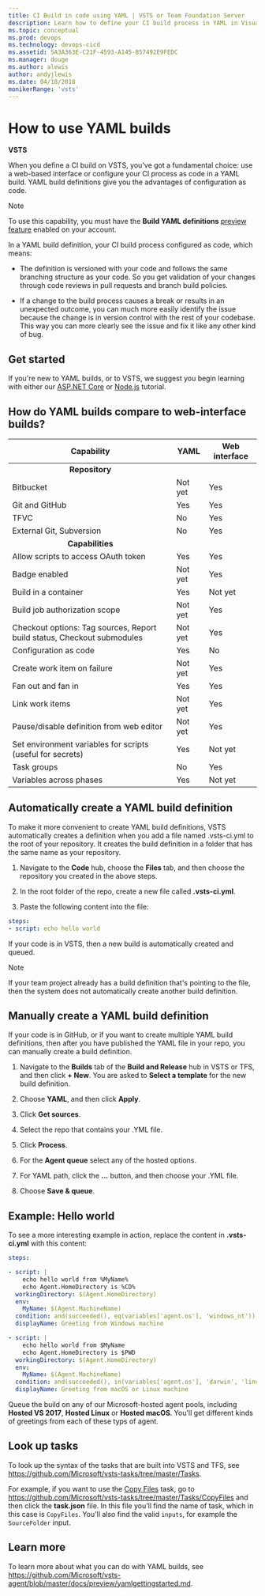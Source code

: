```yaml
---
title: CI Build in code using YAML | VSTS or Team Foundation Server
description: Learn how to define your CI build process in YAML in Visual Studio Team Services (VSTS) and Team Foundation Server (TFS)
ms.topic: conceptual
ms.prod: devops
ms.technology: devops-cicd
ms.assetid: 5A3A363E-C21F-4593-A145-B57492E9FEDC
ms.manager: douge
ms.author: alewis
author: andyjlewis
ms.date: 04/18/2018
monikerRange: 'vsts'
---
```



# How to use YAML builds

**VSTS**

When you define a CI build on VSTS, you've got a fundamental choice: use a web-based interface or configure your CI process as code in a YAML build. YAML build definitions give you the advantages of configuration as code.

> [!NOTE]
> To use this capability, you must have the **Build YAML definitions** [preview feature](/vsts/collaborate/preview-features) enabled on your account.

In a YAML build definition, your CI build process configured as code, which means:

* The definition is versioned with your code and follows the same branching structure as your code. So you get validation of your changes through code reviews in pull requests and branch build policies.

* If a change to the build process causes a break or results in an unexpected outcome, you can much more easily identify the issue because the change is in version control with the rest of your codebase. This way you can more clearly see the issue and fix it like any other kind of bug.

## Get started

If you're new to YAML builds, or to VSTS, we suggest you begin learning with either our [ASP.NET Core](../apps/aspnet/build-aspnet-core.md) or [Node.js](../apps/nodejs/build-gulp.md) tutorial.

## How do YAML builds compare to web-interface builds?

|Capability|YAML|Web interface|
|-|-|-|
|<center>**Repository**</center>|
|Bitbucket|Not yet|Yes|
|Git and GitHub|Yes|Yes|
|TFVC|No|Yes|
|External Git, Subversion|No|Yes|
|<center>**Capabilities**</center>|
|Allow scripts to access OAuth token|Yes|Yes|
|Badge enabled|Not yet|Yes|
|Build in a container|Yes|Not yet|
|Build job authorization scope|Not yet|Yes|
|Checkout options: Tag sources, Report build status, Checkout submodules|Not yet|Yes|
|Configuration as code|Yes|No|
|Create work item on failure|Not yet|Yes|
|Fan out and fan in|Yes|Yes|
|Link work items|Not yet|Yes|
|Pause/disable definition from web editor|Not yet|Yes|
|Set environment variables for scripts (useful for secrets)|Yes|Not yet|
|Task groups|No|Yes|
|Variables across phases|Yes|Not yet|

## Automatically create a YAML build definition

To make it more convenient to create YAML build definitions, VSTS automatically creates a definition when you add a file named .vsts-ci.yml to the root of your repository. It creates the build definition in a folder that has the same name as your repository.

1. Navigate to the **Code** hub, choose the **Files** tab, and then choose the repository you created in the above steps.

1. In the root folder of the repo, create a new file called **.vsts-ci.yml**.

1. Paste the following content into the file:

```YAML
steps:
- script: echo hello world 
```

If your code is in VSTS, then a new build is automatically created and queued.

 > [!NOTE]
 > If your team project already has a build definition that's pointing to the file, then the system does not automatically create another build definition.

## Manually create a YAML build definition

If your code is in GitHub, or if you want to create multiple YAML build definitions, then after you have published the YAML file in your repo, you can manually create a build definition.

1. Navigate to the **Builds** tab of the **Build and Release** hub in VSTS or TFS, and then click **+ New**. You are asked to **Select a template** for the new build definition.

1. Choose **YAML**, and then click **Apply**.

1. Click **Get sources**.

1. Select the repo that contains your .YML file.

1. Click **Process**.

1. For the **Agent queue** select any of the hosted options.

1. For YAML path, click the **...** button, and then choose your .YML file.

1. Choose **Save & queue**.

## Example: Hello world

To see a more interesting example in action, replace the content in **.vsts-ci.yml** with this content:

```YAML
steps:

- script: |
    echo hello world from %MyName%
    echo Agent.HomeDirectory is %CD%
  workingDirectory: $(Agent.HomeDirectory)
  env:
    MyName: $(Agent.MachineName)
  condition: and(succeeded(), eq(variables['agent.os'], 'windows_nt'))
  displayName: Greeting from Windows machine

- script: |
    echo hello world from $MyName
    echo Agent.HomeDirectory is $PWD
  workingDirectory: $(Agent.HomeDirectory)
  env:
    MyName: $(Agent.MachineName)
  condition: and(succeeded(), in(variables['agent.os'], 'darwin', 'linux'))
  displayName: Greeting from macOS or Linux machine
 ```

Queue the build on any of our Microsoft-hosted agent pools, including **Hosted VS 2017**, **Hosted Linux** or **Hosted macOS**. You'll get different kinds of greetings from each of these typs of agent.

## Look up tasks

To look up the syntax of the tasks that are built into VSTS and TFS, see https://github.com/Microsoft/vsts-tasks/tree/master/Tasks. 

For example, if you want to use the [Copy Files](../tasks/utility/copy-files.md) task, go to https://github.com/Microsoft/vsts-tasks/tree/master/Tasks/CopyFiles and then click the **task.json** file. In this file you'll find the name of task, which in this case is `CopyFiles`. You'll also find the valid `inputs`, for example the `SourceFolder` input.

## Learn more

To learn more about what you can do with YAML builds, see https://github.com/Microsoft/vsts-agent/blob/master/docs/preview/yamlgettingstarted.md.
